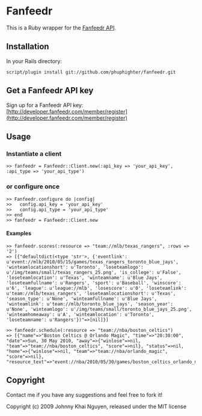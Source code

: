 # Fanfeedr

This is a Ruby wrapper for the [Fanfeedr API](http://developer.fanfeedr.com/).

## Installation

In your Rails directory:

    script/plugin install git://github.com/phuphighter/fanfeedr.git
    
## Get a Fanfeedr API key

Sign up for a Fanfeedr API key: [http://developer.fanfeedr.com/member/register](http://developer.fanfeedr.com/member/register)
    
## Usage

### Instantiate a client

    >> fanfeedr = Fanfeedr::Client.new(:api_key => 'your_api_key', :api_type => 'your_api_type')
    
### or configure once

    >> Fanfeedr.configure do |config|
    >>   config.api_key = 'your_api_key'
    >>   config.api_type = 'your_api_type'
    >> end
    >> fanfeedr = Fanfeedr::Client.new
    
#### Examples

    >> fanfeedr.scores(:resource => "team://mlb/texas_rangers", :rows => '2')
    => [{"defaultdict(<type 'str'>, {'eventlink': u'event://mlb/2010/05/15/games/texas_rangers_toronto_blue_jays', 'winteamlocationshort': u'Toronto', 'loseteamlogo': u'/img/teams/small/texas_rangers_25.png', 'is_college': u'False', 'loseteamlocation': u'Texas', 'winteamname': u'Blue Jays', 'loseteamfullname': u'Rangers', 'sport': u'Baseball', 'winscore': u'6', 'league': u'league://mlb', 'losescore': u'0', 'loseteamlink': u'team://mlb/texas_rangers', 'loseteamlocationshort': u'Texas', 'season_type': u'None', 'winteamfullname': u'Blue Jays', 'winteamlink': u'team://mlb/toronto_blue_jays', 'season_year': u'None', 'winteamlogo': u'/img/teams/small/toronto_blue_jays_25.png', 'winteamhomeaway': u'A', 'winteamlocation': u'Toronto', 'loseteamname': u'Rangers'})"=>[nil]}]
    
    >> fanfeedr.schedule(:resource => "team://nba/boston_celtics")
    => [{"name"=>"Boston Celtics @ Orlando Magic", "time"=>"20:30:00", "date"=>Sun, 30 May 2010, "away"=>{"winlose"=>nil, "team"=>"team://nba/boston_celtics", "score"=>nil}, "status"=>nil, "home"=>{"winlose"=>nil, "team"=>"team://nba/orlando_magic", "score"=>nil}, "resource_text"=>"event://nba/2010/05/30/games/boston_celtics_orlando_magic"}]

## Copyright

Contact me if you have any suggestions and feel free to fork it!

Copyright (c) 2009 Johnny Khai Nguyen, released under the MIT license

